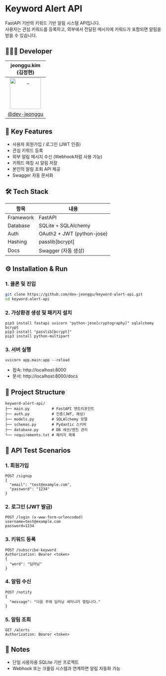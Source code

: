 # Keyword Alert API
FastAPI 기반의 키워드 기반 알림 시스템 API입니다.  
사용자는 관심 키워드를 등록하고, 외부에서 전달된 메시지에 키워드가 포함되면 알림을 받을 수 있습니다.

## 👩🏻‍💻 Developer
| jeonggu.kim<br />(김정현) |
|:---:|
| <a href="https://github.com/dev-jeonggu"> <img src="https://avatars.githubusercontent.com/dev-jeonggu" width=100px alt="_"/> </a> |
| <a href="https://github.com/dev-jeonggu">@dev-jeonggu</a> |

## 📌 Key Features
- 사용자 회원가입 / 로그인 (JWT 인증)
- 관심 키워드 등록
- 외부 알림 메시지 수신 (Webhook처럼 사용 가능)
- 키워드 매칭 시 알림 저장
- 본인의 알림 조회 API 제공
- Swagger 자동 문서화

## 🛠 Tech Stack
| 항목       | 내용                        |
|------------|-----------------------------|
| Framework  | FastAPI                     |
| Database   | SQLite + SQLAlchemy         |
| Auth       | OAuth2 + JWT (python-jose)  |
| Hashing    | passlib[bcrypt]             |
| Docs       | Swagger (자동 생성)         |


## ⚙️ Installation & Run

### 1. 클론 및 진입

```bash
git clone https://github.com/dev-jeonggu/keyword-alert-api.git
cd keyword-alert-api
```
### 2. 가상환경 생성 및 패키지 설치
```
pip3 install fastapi uvicorn "python-jose[cryptography]" sqlalchemy bcrypt
pip3 install "passlib[bcrypt]"
pip3 install python-multipart
```
### 3. 서버 실행
```
uvicorn app.main:app --reload
```
- 접속: http://localhost:8000
- 문서: http://localhost:8000/docs

## 📁 Project Structure
```
keyword-alert-api/
├── main.py          # FastAPI 엔트리포인트
├── auth.py          # 인증(JWT, 해싱)
├── models.py        # SQLAlchemy 모델
├── schemas.py       # Pydantic 스키마
├── database.py      # DB 세션/엔진 관리
└── requirements.txt # 패키지 목록
```

## 🧪 API Test Scenarios
### 1. 회원가입
```
POST /signup
{
  "email": "test@example.com",
  "password": "1234"
}
```

### 2. 로그인 (JWT 발급)
```
POST /login (x-www-form-urlencoded)
username=test@example.com
password=1234
```

### 3. 키워드 등록
```
POST /subscribe-keyword
Authorization: Bearer <token>
{
  "word": "딥러닝"
}
```

### 4. 알림 수신
```
POST /notify
{
  "message": "다음 주에 딥러닝 세미나가 열립니다."
}
```

### 5. 알림 조회
```
GET /alerts
Authorization: Bearer <token>
```

## 📌 Notes
- 단일 사용자용 SQLite 기반 프로젝트
- Webhook 또는 크롤링 시스템과 연계하면 알림 자동화 가능
